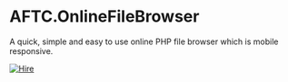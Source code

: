 # AFTC.OnlineFileBrowser
A quick, simple and easy to use online PHP file browser which is mobile responsive.



<a href="http://pph.me/Darcey" target="_blank" title="I am available for hire, click here!">![Hire](http://www.allforthecode.com/images/pph_widget.jpg)</a>